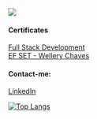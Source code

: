 <!-- I think this was a good idea -->
<img src="https://i.imgur.com/IbGC3S5.png"/>

#### Certificates
[Full Stack Development](https://drive.google.com/file/d/1k_Pk5_K5XqAo86skf_syW1SIXv3DnH4l/viewusp=share_link)
<br>
[EF SET - Wellery Chaves](https://www.efset.org/cert/HiedgU)

#### Contact-me:
[LinkedIn](https://www.linkedin.com/in/wellerychaves/)


[![Top Langs](https://github-readme-stats.vercel.app/api/top-langs/?username=wellerychaves&hide_progress=true)](https://github.com/anuraghazra/github-readme-stats)
